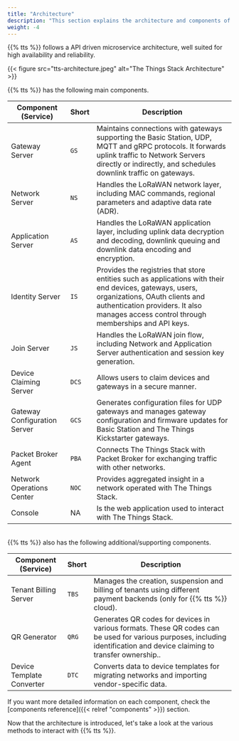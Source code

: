 ```yaml
---
title: "Architecture"
description: "This section explains the architecture and components of The Things Stack"
weight: -4
---
```


{{% tts %}} follows a API driven microservice architecture, well suited for high availability and reliability.

{{< figure src="tts-architecture.jpeg" alt="The Things Stack Architecture" >}}

{{% tts %}} has the following main components.

<div class="fixed-table table-tts-components">

|Component (Service)|Short|Description|
|---|---|---|
|Gateway Server|`GS`| Maintains connections with gateways supporting the Basic Station, UDP, MQTT and gRPC protocols. It forwards uplink traffic to Network Servers directly or indirectly, and schedules downlink traffic on gateways. |
|Network Server|`NS`| Handles the LoRaWAN network layer, including MAC commands, regional parameters and adaptive data rate (ADR). |
|Application Server|`AS`| Handles the LoRaWAN application layer, including uplink data decryption and decoding, downlink queuing and downlink data encoding and encryption. |
|Identity Server|`IS`| Provides the registries that store entities such as applications with their end devices, gateways, users, organizations, OAuth clients and authentication providers. It also manages access control through memberships and API keys. |
|Join Server|`JS`| Handles the LoRaWAN join flow, including Network and Application Server authentication and session key generation. |
|Device Claiming Server|`DCS`| Allows users to claim devices and gateways in a secure manner. |
|Gateway Configuration Server|`GCS`| Generates configuration files for UDP gateways and manages gateway configuration and firmware updates for Basic Station and The Things Kickstarter gateways. |
|Packet Broker Agent|`PBA`| Connects The Things Stack with Packet Broker for exchanging traffic with other networks.|
|Network Operations Center|`NOC`| Provides aggregated insight in a network operated with The Things Stack. |
|Console| NA | Is the web application used to interact with The Things Stack.|

</div>

<br>
{{% tts %}} also has the following additional/supporting components.
<br>

<div class="fixed-table table-tts-components">

|Component (Service)|Short|Description|
|---|---|---|
|Tenant Billing Server|`TBS`| Manages the creation, suspension and billing of tenants using different payment backends (only for {{% tts %}} cloud).|
|QR Generator |`QRG`| Generates QR codes for devices in various formats. These QR codes can be used for various purposes, including identification and device claiming to transfer ownership..|
|Device Template Converter|`DTC`| Converts data to device templates for migrating networks and importing vendor-specific data.|

</div>

If you want more detailed information on each component, check the [components reference]({{< relref "components" >}}) section.

Now that the architecture is introduced, let's take a look at the various methods to interact with {{% tts %}}.
